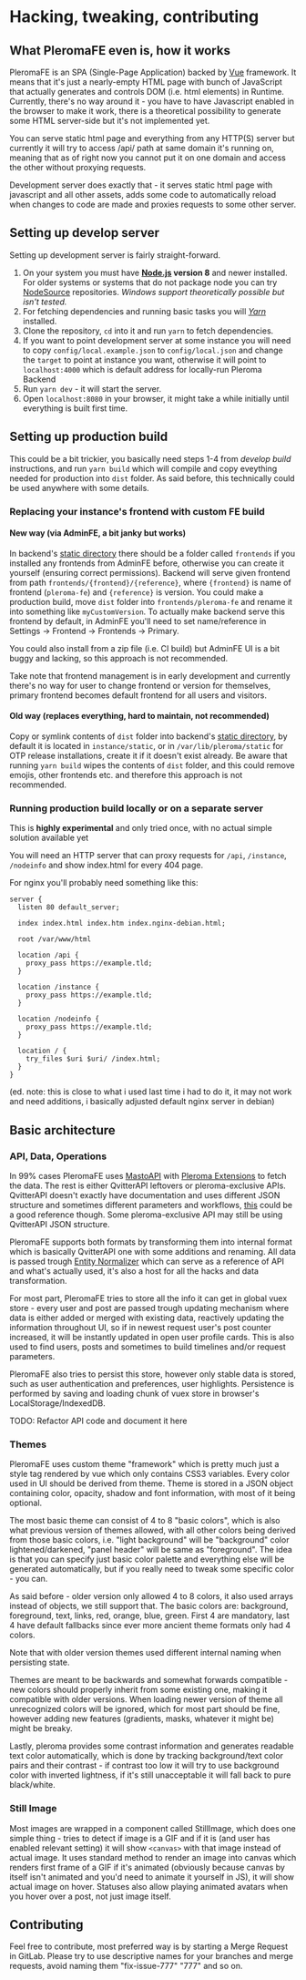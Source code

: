 # Hacking, tweaking, contributing

## What PleromaFE even is, how it works

PleromaFE is an SPA (Single-Page Application) backed by [Vue](https://vuejs.org/) framework. It means that it's just a nearly-empty HTML page with bunch of JavaScript that actually generates and controls DOM (i.e. html elements) in Runtime. Currently, there's no way around it - you have to have Javascript enabled in the browser to make it work, there is a theoretical possibility to generate some HTML server-side but it's not implemented yet.

You can serve static html page and everything from any HTTP(S) server but currently it will try to access /api/ path at same domain it's running on, meaning that as of right now you cannot put it on one domain and access the other without proxying requests.

Development server does exactly that - it serves static html page with javascript and all other assets, adds some code to automatically reload when changes to code are made and proxies requests to some other server.

## Setting up develop server

Setting up development server is fairly straight-forward.

1. On your system you must have **[Node.js](https://nodejs.org/) version 8** and newer installed. For older systems or systems that do not package node you can try [NodeSource](https://github.com/nodesource/distributions) repositories. *Windows support theoretically possible but isn't tested.*
2. For fetching dependencies and running basic tasks you will *[Yarn](https://yarnpkg.com/)* installed.
3. Clone the repository, `cd` into it and run `yarn` to fetch dependencies.
4. If you want to point development server at some instance you will need to copy `config/local.example.json` to `config/local.json` and change the `target` to point at instance you want, otherwise it will point to `localhost:4000` which is default address for locally-run Pleroma Backend
5. Run `yarn dev` - it will start the server.
6. Open `localhost:8080` in your browser, it might take a while initially until everything is built first time.

## Setting up production build

This could be a bit trickier, you basically need steps 1-4 from *develop build* instructions, and run `yarn build` which will compile and copy eveything needed for production into `dist` folder. As said before, this technically could be used anywhere with some details.

### Replacing your instance's frontend with custom FE build

#### New way (via AdminFE, a bit janky but works)

In backend's [static directory](../backend/configuration/static_dir.md) there should be a folder called `frontends` if you installed any frontends from AdminFE before, otherwise you can create it yourself (ensuring correct permissions). Backend will serve given frontend from path `frontends/{frontend}/{reference}`, where `{frontend}` is name of frontend (`pleroma-fe`) and `{reference}` is version. You could make a production build, move `dist` folder into `frontends/pleroma-fe` and rename it into something like `myCustomVersion`. To actually make backend serve this frontend by default, in AdminFE you'll need to set name/reference in Settings -> Frontend -> Frontends -> Primary.

You could also install from a zip file (i.e. CI build) but AdminFE UI is a bit buggy and lacking, so this approach is not recommended.

Take note that frontend management is in early development and currently there's no way for user to change frontend or version for themselves, primary frontend becomes default frontend for all users and visitors.

#### Old way (replaces everything, hard to maintain, not recommended)

Copy or symlink contents of `dist` folder into backend's [static directory](../backend/configuration/static_dir.md), by default it is located in `instance/static`, or in `/var/lib/pleroma/static` for OTP release installations, create it if it doesn't exist already. Be aware that running `yarn build` wipes the contents of `dist` folder, and this could remove emojis, other frontends etc. and therefore this approach is not recommended.

### Running production build locally or on a separate server

This is **highly experimental** and only tried once, with no actual simple solution available yet

You will need an HTTP server that can proxy requests for `/api`, `/instance`, `/nodeinfo` and show index.html for every 404 page.

For nginx you'll probably need something like this:

```nginx
server {
  listen 80 default_server;

  index index.html index.htm index.nginx-debian.html;

  root /var/www/html

  location /api {
    proxy_pass https://example.tld;
  }

  location /instance {
    proxy_pass https://example.tld;
  }

  location /nodeinfo {
    proxy_pass https://example.tld;
  }

  location / {
    try_files $uri $uri/ /index.html;
  }
}
```

(ed. note: this is close to what i used last time i had to do it, it may not work and need additions, i basically adjusted default nginx server in debian)

## Basic architecture

### API, Data, Operations

In 99% cases PleromaFE uses [MastoAPI](https://docs.joinmastodon.org/api/) with [Pleroma Extensions](../backend/API/differences_in_mastoapi_responses.md) to fetch the data. The rest is either QvitterAPI leftovers or pleroma-exclusive APIs. QvitterAPI doesn't exactly have documentation and uses different JSON structure and sometimes different parameters and workflows, [this](https://twitter-api.readthedocs.io/en/latest/index.html) could be a good reference though. Some pleroma-exclusive API may still be using QvitterAPI JSON structure.

PleromaFE supports both formats by transforming them into internal format which is basically QvitterAPI one with some additions and renaming. All data is passed trough [Entity Normalizer](https://git.pleroma.social/pleroma/pleroma-fe/-/blob/develop/src/services/entity_normalizer/entity_normalizer.service.js) which can serve as a reference of API and what's actually used, it's also a host for all the hacks and data transformation.

For most part, PleromaFE tries to store all the info it can get in global vuex store - every user and post are passed trough updating mechanism where data is either added or merged with existing data, reactively updating the information throughout UI, so if in newest request user's post counter increased, it will be instantly updated in open user profile cards. This is also used to find users, posts and sometimes to build timelines and/or request parameters.

PleromaFE also tries to persist this store, however only stable data is stored, such as user authentication and preferences, user highlights. Persistence is performed by saving and loading chunk of vuex store in browser's LocalStorage/IndexedDB.

TODO: Refactor API code and document it here

### Themes

PleromaFE uses custom theme "framework" which is pretty much just a style tag rendered by vue which only contains CSS3 variables. Every color used in UI should be derived from theme. Theme is stored in a JSON object containing color, opacity, shadow and font information, with most of it being optional.

The most basic theme can consist of 4 to 8 "basic colors", which is also what previous version of themes allowed, with all other colors being derived from those basic colors, i.e. "light background" will be "background" color lightened/darkened, "panel header" will be same as "foreground". The idea is that you can specify just basic color palette and everything else will be generated automatically, but if you really need to tweak some specific color - you can.

As said before - older version only allowed 4 to 8 colors, it also used arrays instead of objects, we still support that. The basic colors are: background, foreground, text, links, red, orange, blue, green. First 4 are mandatory, last 4 have default fallbacks since ever more ancient theme formats only had 4 colors.

Note that with older version themes used different internal naming when persisting state.

Themes are meant to be backwards and somewhat forwards compatible - new colors should properly inherit from some existing one, making it compatible with older versions. When loading newer version of theme all unrecognized colors will be ignored, which for most part should be fine, however adding new features (gradients, masks, whatever it might be) might be breaky.

Lastly, pleroma provides some contrast information and generates readable text color automatically, which is done by tracking background/text color pairs and their contrast - if contrast too low it will try to use background color with inverted lightness, if it's still unacceptable it will fall back to pure black/white.

### Still Image

Most images are wrapped in a component called StillImage, which does one simple thing - tries to detect if image is a GIF and if it is (and user has enabled relevant setting) it will show `<canvas>` with that image instead of actual image. It uses standard method to render an image into canvas which renders first frame of a GIF if it's animated (obviously because canvas by itself isn't animated and you'd need to animate it yourself in JS), it will show actual image on hover. Statuses also allow playing animated avatars when you hover over a post, not just image itself.

## Contributing

Feel free to contribute, most preferred way is by starting a Merge Request in GitLab. Please try to use descriptive names for your branches and merge requests, avoid naming them "fix-issue-777" "777" and so on.
